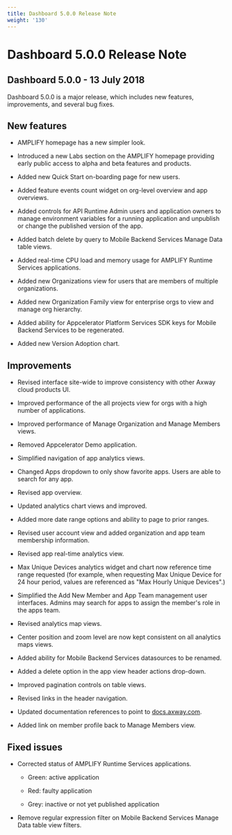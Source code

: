 ```yaml
---
title: Dashboard 5.0.0 Release Note
weight: '130'
---
```


# Dashboard 5.0.0 Release Note

## Dashboard 5.0.0 - 13 July 2018

Dashboard 5.0.0 is a major release, which includes new features, improvements, and several bug fixes.

## New features

* AMPLIFY homepage has a new simpler look.

* Introduced a new Labs section on the AMPLIFY homepage providing early public access to alpha and beta features and products.

* Added new Quick Start on-boarding page for new users.

* Added feature events count widget on org-level overview and app overviews.

* Added controls for API Runtime Admin users and application owners to manage environment variables for a running application and unpublish or change the published version of the app.

* Added batch delete by query to Mobile Backend Services Manage Data table views.

* Added real-time CPU load and memory usage for AMPLIFY Runtime Services applications.

* Added new Organizations view for users that are members of multiple organizations.

* Added new Organization Family view for enterprise orgs to view and manage org hierarchy.

* Added ability for Appcelerator Platform Services SDK keys for Mobile Backend Services to be regenerated.

* Added new Version Adoption chart.

## Improvements

* Revised interface site-wide to improve consistency with other Axway cloud products UI.

* Improved performance of the all projects view for orgs with a high number of applications.

* Improved performance of Manage Organization and Manage Members views.

* Removed Appcelerator Demo application.

* Simplified navigation of app analytics views.

* Changed Apps dropdown to only show favorite apps. Users are able to search for any app.

* Revised app overview.

* Updated analytics chart views and improved.

* Added more date range options and ability to page to prior ranges.

* Revised user account view and added organization and app team membership information.

* Revised app real-time analytics view.

* Max Unique Devices analytics widget and chart now reference time range requested (for example, when requesting Max Unique Device for 24 hour period, values are referenced as "Max Hourly Unique Devices".)

* Simplified the Add New Member and App Team management user interfaces. Admins may search for apps to assign the member's role in the apps team.

* Revised analytics map views.

* Center position and zoom level are now kept consistent on all analytics maps views.

* Added ability for Mobile Backend Services datasources to be renamed.

* Added a delete option in the app view header actions drop-down.

* Improved pagination controls on table views.

* Revised links in the header navigation.

* Updated documentation references to point to [docs.axway.com](http://docs.axway.com).

* Added link on member profile back to Manage Members view.

## Fixed issues

* Corrected status of AMPLIFY Runtime Services applications.

    * Green: active application

    * Red: faulty application

    * Grey: inactive or not yet published application

* Remove regular expression filter on Mobile Backend Services Manage Data table view filters.
